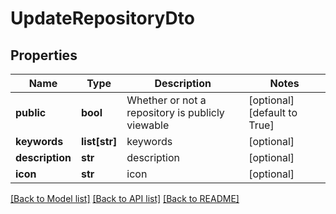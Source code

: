 # UpdateRepositoryDto

## Properties
Name | Type | Description | Notes
------------ | ------------- | ------------- | -------------
**public** | **bool** | Whether or not a repository is publicly viewable | [optional] [default to True]
**keywords** | **list[str]** | keywords | [optional] 
**description** | **str** | description | [optional] 
**icon** | **str** | icon | [optional] 

[[Back to Model list]](../README.md#documentation-for-models) [[Back to API list]](../README.md#documentation-for-api-endpoints) [[Back to README]](../README.md)


